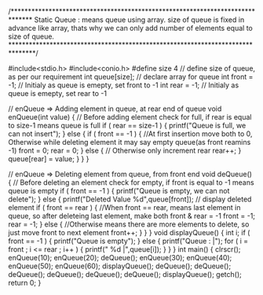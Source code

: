/******************************************************************************
 Static Queue : means queue using array. size of queue is fixed in advance like array, thats why we can only add number of elements equal to size of queue.    
*******************************************************************************/

#include<stdio.h>
#include<conio.h> 
#define size 4 // define size of queue, as per our requirement
int queue[size]; // declare array for queue 
int front = -1; // Initialy as queue is emepty, set front to -1 
int rear = -1; // Initialy as queue is emepty, set rear to -1

// enQueue => Adding element in queue, at rear end of queue 
void enQueue(int value) 
{ 
    // Before adding element check for full, if rear is equal to size-1 means queue is full 
    if ( rear == size-1 ) 
    { 
        printf("Queue is full, we can not insert"); 
    } 
    else 
    { 
        if ( front == -1 ) 
        {
            //At first insertion move both to 0, Otherwise while deleting element it may say empty queue(as front reamins -1) 
            front = 0; 
            rear = 0;
        }
        else
        { 
            // Otherwise only increment rear rear++; }
            queue[rear] = value;
        }
    }
}

// enQueue => Deleting element from queue, from front end 
void deQueue() 
{
    // Before deleting an element check for empty, if front is equal to -1 means queue is empty
    if ( front == -1 ) 
    {
        printf("Queue is empty, we can not delete"); 
    }
    else
    { 
        printf("Deleted Value %d",queue[front]); // display deleted element 
        if ( front == rear ) 
        { 
             //When front == rear, means last element in queue, so after deleteing last element, make both front & rear = -1 
             front = -1; 
             rear = -1; 
        } 
        else 
        { 
            //Otherwise means there are more elements to delete, so just move front to next element 
            front++;
        } 
    } 
} 
void displayQueue()
{
    int i; 
    if ( front == -1 ) 
    {
        printf("Queue is empty");
        }
        else 
        {
            printf("Queue : |"); 
            for ( i = front ; i <= rear ; i++ )
            {
                printf(" %d |",queue[i]);
            }
        } 
} 
int main()
{ 
    clrscr(); 
    enQueue(10); 
    enQueue(20);
    deQueue();
    enQueue(30);
    enQueue(40);
    enQueue(50); 
    enQueue(60); 
    displayQueue();
    deQueue();
    deQueue(); 
    deQueue();
    deQueue(); 
    deQueue();
    deQueue();
    displayQueue(); 
    getch();
    return 0;
}
